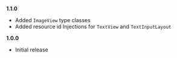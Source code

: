 **1.1.0**

 - Added `ImageView` type classes
 - Added resource id Injections for `TextView` and `TextInputLayout`

**1.0.0**

 - Initial release